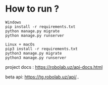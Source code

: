 # How to run ? 



```
Windows
pip install -r requirements.txt
python manage.py migrate
python manage.py runserver
```

```
Linux + macOs
pip3 install -r requirements.txt
python3 manage.py migrate
python3 manage.py runserver
```




project docs : https://robolab.uz/api-docs.html

beta api: https://tg.robolab.uz/api/..
